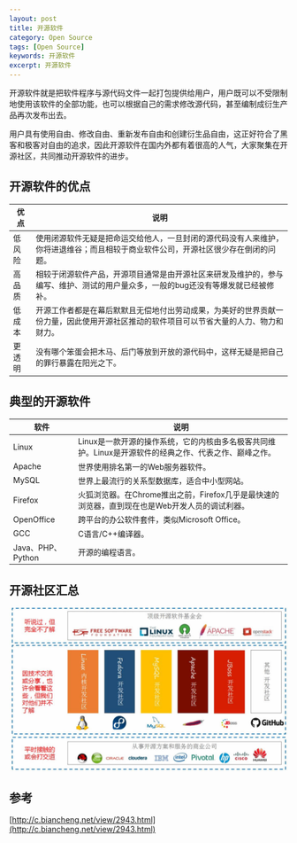 ```yaml
---
layout: post
title: 开源软件
category: Open Source
tags: [Open Source]
keywords: 开源软件
excerpt: 开源软件
---
```


开源软件就是把软件程序与源代码文件一起打包提供给用户，用户既可以不受限制地使用该软件的全部功能，也可以根据自己的需求修改源代码，甚至编制成衍生产品再次发布出去。

用户具有使用自由、修改自由、重新发布自由和创建衍生品自由，这正好符合了黑客和极客对自由的追求，因此开源软件在国内外都有着很高的人气，大家聚集在开源社区，共同推动开源软件的进步。

## 开源软件的优点

| 优点 | 说明 |
| ----| ---- |
| 低风险 | 使用闭源软件无疑是把命运交给他人，一旦封闭的源代码没有人来维护，你将进退维谷；而且相较于商业软件公司，开源社区很少存在倒闭的问题。 |
| 高品质 | 相较于闭源软件产品，开源项目通常是由开源社区来研发及维护的，参与编写、维护、测试的用户量众多，一般的bug还没有等爆发就已经被修补。 |
| 低成本 | 开源工作者都是在幕后默默且无偿地付出劳动成果，为美好的世界贡献一份力量，因此使用开源社区推动的软件项目可以节省大量的人力、物力和财力。 |
| 更透明 | 没有哪个笨蛋会把木马、后门等放到开放的源代码中，这样无疑是把自己的罪行暴露在阳光之下。 |

## 典型的开源软件

| 软件 | 说明 |
| ----| ---- |
| Linux | Linux是一款开源的操作系统，它的内核由多名极客共同维护。Linux是开源软件的经典之作、代表之作、巅峰之作。|
| Apache | 世界使用排名第一的Web服务器软件。 |
| MySQL | 世界上最流行的关系型数据库，适合中小型网站。 |
| Firefox | 火狐浏览器。在Chrome推出之前，Firefox几乎是最快速的浏览器，直到现在也是Web开发人员的调试利器。 |
| OpenOffice | 跨平台的办公软件套件，类似Microsoft Office。 |
| GCC | C语言/C++编译器。 |
| Java、PHP、Python | 开源的编程语言。 |

## 开源社区汇总

![](/assets/images/2020/open_source_communities.jpg)

## 参考

[http://c.biancheng.net/view/2943.html](http://c.biancheng.net/view/2943.html)

